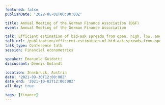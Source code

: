 ```yaml
---
featured: false
publishDate: '2022-06-01T00:00:00Z'

title: Annual Meeting of the German Finance Association (DGF)
event: Annual Meeting of the German Finance Association

talk: Efficient estimation of bid-ask spreads from open, high, low, and close prices
talk_url: /publication/efficient-estimation-of-bid-ask-spreads-from-open-high-low-and-close-prices/
talk_type: Conference talk
session: Financial econometrics

speaker: Emanuele Guidotti
discussant: Dennis Umlandt

location: Innsbruck, Austria
date: '2021-09-30T12:00:00Z'
date_end: '2021-10-02T12:00:00Z'
all_day: true

tags: [finance]
---
```

